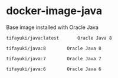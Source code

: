 docker-image-java
=================
Base image installed with Oracle Java

```
tifayuki/java:latest       Oracle Java 8

tifayuki/java:8        Oracle Java 8

tifayuki/java:7        Oracle Java 7

tifayuki/java:6        Oracle Java 6
```
